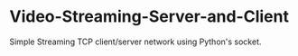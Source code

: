 # Video-Streaming-Server-and-Client
Simple Streaming TCP client/server network using Python's socket.
